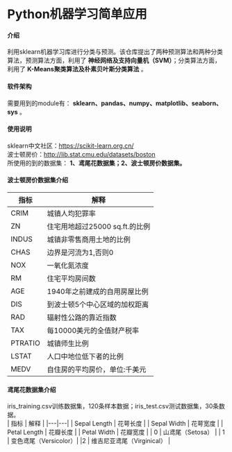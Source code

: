 # Python机器学习简单应用

#### 介绍
利用sklearn机器学习库进行分类与预测。该仓库提出了两种预测算法和两种分类算法，预测算法方面，利用了 **神经网络及支持向量机（SVM）**；分类算法方面，利用了 **K-Means聚类算法及朴素贝叶斯分类算法** 。

#### 软件架构
需要用到的module有： **sklearn、pandas、numpy、matplotlib、seaborn、sys** 。  

#### 使用说明
sklearn中文社区：https://scikit-learn.org.cn/  
波士顿房价：http://lib.stat.cmu.edu/datasets/boston  
所使用的到的数据集： **1、鸢尾花数据集；2、波士顿房价数据集。** 

#### 波士顿房价数据集介绍  
| 指标  | 解释  |
|---|---|
| CRIM  |  城镇人均犯罪率 |
| ZN  |  住宅用地超过25000 sq.ft.的比例   |
| INDUS  | 城镇非零售商用土地的比例  |
|  CHAS | 边界是河流为1,否则0    |
| NOX  | 一氧化氮浓度    |
| RM  | 住宅平均房间数    |
| AGE  | 1940年之前建成的自用房屋比例    |
|  DIS | 到波士顿5个中心区域的加权距离   |
|  RAD |  辐射性公路的靠近指数 |
|  TAX | 每10000美元的全值财产税率    |
|  PTRATIO |  城镇师生比例   |
|  LSTAT | 人口中地位低下者的比例    |
|  MEDV | 自住房的平均房价，单位:千美元   |

#### 鸢尾花数据集介绍  
iris_training.csv训练数据集，120条样本数据；iris_test.csv测试数据集，30条数据。  
| 指标  | 解释  |
|---|---|
| Sepal Length  |  花萼长度 |
| Sepal Width |  花萼宽度  |
| Petal Length | 花瓣长度  |
|  Petal Width | 花瓣宽度    |
| 0  | 山鸢尾（Setosa）    |
| 1  | 变色鸢尾（Versicolor）|
|2 | 维吉尼亚鸢尾（Virginical）    |





